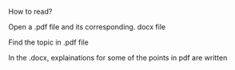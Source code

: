 How to read?
  
  Open a .pdf file and its corresponding. docx file
  
  Find the topic in .pdf file 
  
  In the .docx, explainations for some of the points in pdf are written
